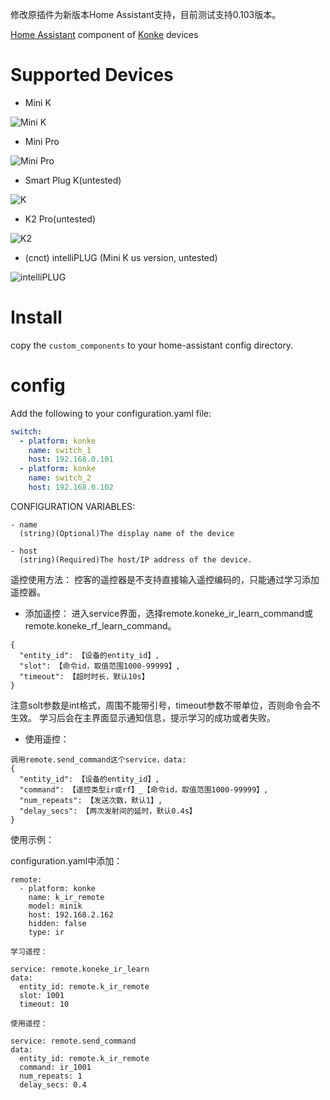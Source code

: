 
修改原插件为新版本Home Assistant支持，目前测试支持0.103版本。

[Home Assistant](https://www.home-assistant.io/) component of [Konke](http://www.ikonke.com/) devices

# Supported Devices

- Mini K

![Mini K](https://p5.ssl.qhimg.com/dm/300_300_/t01763cbb0d461968a5.png)
- Mini Pro

![Mini Pro](https://p2.ssl.qhimg.com/dm/300_300_/t01da45d0484178dfab.jpg)
- Smart Plug K(untested)

![K](https://p1.ssl.qhimg.com/dm/300_300_/t016c9c239d8d71fb78.jpg)
- K2 Pro(untested)

![K2](https://p1.ssl.qhimg.com/dm/300_300_/t019a7103eb99573480.jpg)

- (cnct) intelliPLUG (Mini K us version, untested)

![intelliPLUG](https://p5.ssl.qhimg.com/dm/300_300_/t0166baaec86aa83a4b.jpg)

# Install
copy the `custom_components` to your home-assistant config directory.

# config
Add the following to your configuration.yaml file:
```yaml
switch:
  - platform: konke
    name: switch_1
    host: 192.168.0.101
  - platform: konke
    name: switch_2
    host: 192.168.0.102
```

CONFIGURATION VARIABLES:
```
- name
  (string)(Optional)The display name of the device

- host
  (string)(Required)The host/IP address of the device.
```  
遥控使用方法：
控客的遥控器是不支持直接输入遥控编码的，只能通过学习添加遥控器。

- 添加遥控：
进入service界面，选择remote.koneke_ir_learn_command或remote.koneke_rf_learn_command。
```
{
  "entity_id": 【设备的entity_id】,
  "slot": 【命令id，取值范围1000-99999】,
  "timeout": 【超时时长，默认10s】
}
```
注意solt参数是int格式，周围不能带引号，timeout参数不带单位，否则命令会不生效。
学习后会在主界面显示通知信息，提示学习的成功或者失败。

- 使用遥控：
```
调用remote.send_command这个service，data:
{
  "entity_id": 【设备的entity_id】,
  "command": 【遥控类型ir或rf】_【命令id，取值范围1000-99999】,
  "num_repeats": 【发送次数，默认1】,
  "delay_secs": 【两次发射间的延时，默认0.4s】
}
```
使用示例：

configuration.yaml中添加：
```
remote:
  - platform: konke
    name: k_ir_remote
    model: minik
    host: 192.168.2.162
    hidden: false
    type: ir

学习遥控：

service: remote.koneke_ir_learn
data:
  entity_id: remote.k_ir_remote
  slot: 1001
  timeout: 10

使用遥控：

service: remote.send_command
data:
  entity_id: remote.k_ir_remote
  command: ir_1001
  num_repeats: 1
  delay_secs: 0.4
```
